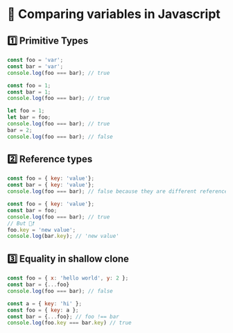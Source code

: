 # 🙉 Comparing variables in Javascript

## 1️⃣ Primitive Types

```js
const foo = 'var';
const bar = 'var';
console.log(foo === bar); // true

const foo = 1;
const bar = 1;
console.log(foo === bar); // true

let foo = 1;
let bar = foo;
console.log(foo === bar); // true
bar = 2;
console.log(foo === bar); // false
```

## 2️⃣ Reference types

```js
const foo = { key: 'value'};
const bar = { key: 'value'};
console.log(foo === bar); // false because they are different references

const foo = { key: 'value'};
const bar = foo;
console.log(foo === bar); // true
// But 👀❗
foo.key = 'new value';
console.log(bar.key); // 'new value'
```

## 3️⃣ Equality in shallow clone

```js
const foo = { x: 'hello world', y: 2 };
const bar = {...foo} 
console.log(foo === bar); // false

const a = { key: 'hi' };
const foo = { key: a };
const bar = {...foo}; // foo !== bar
console.log(foo.key === bar.key) // true
```